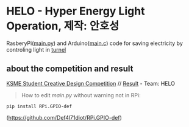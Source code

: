 # HELO - Hyper Energy Light Operation, 제작: 안호성
RasberyPi([main.py](https://github.com/BetaTester772/turnelOnOff/blob/master/main.py)) 
and Arduino([main.c](https://github.com/BetaTester772/turnelOnOff/blob/master/main.c)) 
code for saving electricity by controling light in [turnel](https://a360.co/3CPzS4f)

## about the competition and result

[KSME Student Creative Design Competition](http://kscdc.ksme.or.kr/default.asp) // [Result](http://kscdc.ksme.or.kr/past.asp) - Team: HELO






>How to edit $main.py$ without warning not in RPi:

```
pip install RPi.GPIO-def
```

(https://github.com/Def4l71diot/RPi.GPIO-def)
